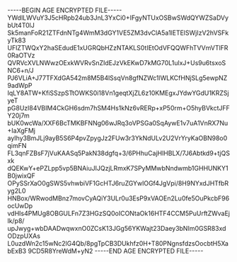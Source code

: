 -----BEGIN AGE ENCRYPTED FILE-----
YWdlLWVuY3J5cHRpb24ub3JnL3YxCi0+IFgyNTUxOSBwSWdQYWZSaDVybUt4T0lJ
Sk5manFoR21ZTFdnNTg4WmM3dGY1VE5ZM3dvClA5a1lETElSWjIzV2hVSFkyTk83
UFlZTWQxY2haSEdudE1xUGRQbHZzNTAKLS0tIEtOdVFQQWFhTVVmVTlFR0RaOTVz
QVRVcXVLNWwzOExkWVRvSnZIdEJzVkEKwD7kMG70L1ulxJ+Us9u6tsxoSNC6+n/J
PJ6VLiA+J77TFXdGA542m8M5B4lSsqVn8gfNZWc1lWLKCfHNjSLg5ewpNZ9adWpP
IqLY8ATW+KfiSSzpSTtOWKS0i18Vn1geqtXjZL6z10KMEgxJYdwYGdU1KRZSjyeT
pG8Uzl84VBIM4CkGH6sdm7hSM4Hs1kNz6vRERp+xP50rm+O5hyBVkctJFFY20j7m
bUK0wcWa/XXF6BcTMKBFNNg06wJRq3oVPSGa0SqAywE1v7uA1VnRX7Nu+IaXgFMj
ayIhy3BmJLj9ayB5S6P4pvZpygJz2FUw3r3YkNdULv2U2VrYryKaOBN98o0qimFN
FL3qnFZBsF7jVuKAASq5PakN38dgfq+3/6PHhuCajHlHBLX/7J6Abtkd9+tjQSxk
dQEKwY+ePZLpp5vp5BNAiuJIJQzjLRmxK7SPyMMwbNndwmb1GHHUNKY1B0jwixQF
OPySSrXaO0gSWS5vhwbiVF1GcHTJ6ruZGYwlOGf4JgVpi/8H9NYxdJHTfbRyg2L0
HNBox/WRwodMBnz7movCyAQiY3ULr0u3EsP9xVAOEn2Lu0fe5OuPkcbF96ocUwDp
vdHIs4PMUg8OBGULFn7Z3HGzSQ0oICONtaOk16HTF4CCM5PuUrftZWvaEjlk/p8/
upJwyg+wbDAADwqwxnO0ZCsK13JGg56YKWajt23Daey3bNIm0GSR83xdODzpUXAs
L0uzdWn2c15wNc2lG4Qb/8pgTpCB3DUkhfz0H+T80PNgnsfdzsOocbtH5XabExB3
9CD5R8YreWdM+yN2
-----END AGE ENCRYPTED FILE-----
